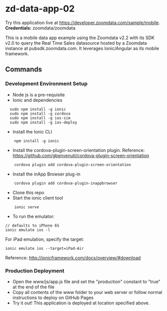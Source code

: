# zd-data-app-02

Try this application live at https://developer.zoomdata.com/sample/mobile.  **Credentials:** zoomdata/zoomdata

This is a mobile data app example using the Zoomdata v2.2 with its SDK v2.0 to query the Real Time Sales datasource hosted by a Zoomdata instance at pubsdk.zoomdata.com.  It leverages Ionic/Angular as its mobile framework.


## Commands

### Development Environment Setup
* Node js is a pre-requisite
* Ionic and dependencies
```
  sudo npm install -g ionic
  sudo npm install -g cordova
  sudo npm install -g ios-sim
  sudo npm install -g ios-deploy
```
* Install the Ionic CLI
```
	npm install -g ionic
```
* Install the cordova-plugin-screen-orientation plugin.  Reference: https://github.com/gbenvenuti/cordova-plugin-screen-orientation
```
	cordova plugin add cordova-plugin-screen-orientation
```
* Install the inApp Browser plug-in
```
	cordova plugin add cordova-plugin-inappbrowser
```
* Clone this repo
* Start the ionic client tool
```
	ionic serve
```
* To run the emulator:
```
// defaults to iPhone 6S
ionic emulate ios -l
```
For iPad emulation, specify the target:
```
ionic emulate ios --target=iPad-Air
```

Reference: http://ionicframework.com/docs/overview/#download

### Production Deployment

* Open the www/js/app.js file and set the "production" constant to "true" at the end of the file
* Copy all contents of the www folder to your web server or follow normal instructions to deploy on GitHub Pages
* Try it out! This application is deployed at location specified above.
